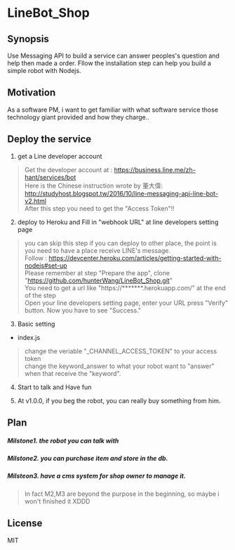 # LineBot_Shop

## Synopsis

Use Messaging API to build a service can answer peoples's question and help then made a order.
Fllow the installation step can help you build a simple robot with Nodejs. 

## Motivation

As a software PM, i want to get familiar with what software service those technology giant provided and how they charge..

## Deploy the service

1. get a Line developer account
> Get the developer account at : https://business.line.me/zh-hant/services/bot <br />
> Here is the Chinese instruction wrote by 董大偉: <br /> 
> http://studyhost.blogspot.tw/2016/10/line-messaging-api-line-bot-v2.html<br /> 
> After this step you need to get the "Access Token"!!

2. deploy to Heroku and Fill in "webhook URL" at line developers setting page
> you can skip this step if you can deploy to other place, the point is you need to have a place receive LINE's message.<br /> 
> Follow : https://devcenter.heroku.com/articles/getting-started-with-nodejs#set-up <br />
> Please remember at step "Prepare the app", clone "https://github.com/hunterWang/LineBot_Shop.git" <br />
> You need to get a url like "https://*******.herokuapp.com/" at the end of the step <br />
> Open your line developers setting page, enter your URL press "Verify" button.
> Now you have to see "Success."

3. Basic setting
  * index.js
  
  > change the veriable "_CHANNEL_ACCESS_TOKEN" to your access token <br/>
  > change the keyword_answer to what your robot want to "answer" when that receive the "keyword".

4. Start to talk and Have fun

5. At v1.0.0, if you beg the robot, you can really buy something from him.


## Plan

##### Milstone1. the robot you can talk with
##### Milstone2. you can purchase item and store in the db.
##### Milsteon3. have a cms system for shop owner to manage it.

> In fact M2,M3 are beyond the purpose in the beginning, so maybe i won't finished it XDDD


## License

MIT
